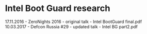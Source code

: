 # Intel Boot Guard research

17.11.2016 - ZeroNights 2016   - original talk  - Intel BootGuard final.pdf
10.03.2017 - Defcon Russia #29 - updated talk   - Intel BG part2.pdf

